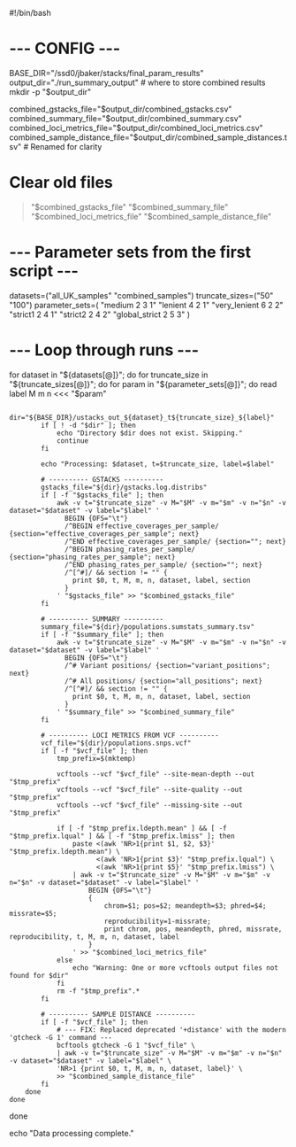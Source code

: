 #!/bin/bash

# --- CONFIG ---
BASE_DIR="/ssd0/jbaker/stacks/final_param_results"
output_dir="./run_summary_output"  # where to store combined results
mkdir -p "$output_dir"

combined_gstacks_file="$output_dir/combined_gstacks.csv"
combined_summary_file="$output_dir/combined_summary.csv"
combined_loci_metrics_file="$output_dir/combined_loci_metrics.csv"
combined_sample_distance_file="$output_dir/combined_sample_distances.tsv" # Renamed for clarity

# Clear old files
> "$combined_gstacks_file"
> "$combined_summary_file"
> "$combined_loci_metrics_file"
> "$combined_sample_distance_file"

# --- Parameter sets from the first script ---
datasets=("all_UK_samples" "combined_samples")
truncate_sizes=("50" "100")
parameter_sets=(
    "medium 2 3 1"
    "lenient 4 2 1"
    "very_lenient 6 2 2"
    "strict1 2 4 1"
    "strict2 2 4 2"
    "global_strict 2 5 3"
)

# --- Loop through runs ---
for dataset in "${datasets[@]}"; do
    for truncate_size in "${truncate_sizes[@]}"; do
        for param in "${parameter_sets[@]}"; do
            read label M m n <<< "$param"

            dir="${BASE_DIR}/ustacks_out_${dataset}_t${truncate_size}_${label}"
            if [ ! -d "$dir" ]; then
                echo "Directory $dir does not exist. Skipping."
                continue
            fi

            echo "Processing: $dataset, t=$truncate_size, label=$label"

            # ---------- GSTACKS ----------
            gstacks_file="${dir}/gstacks.log.distribs"
            if [ -f "$gstacks_file" ]; then
                awk -v t="$truncate_size" -v M="$M" -v m="$m" -v n="$n" -v dataset="$dataset" -v label="$label" '
                  BEGIN {OFS="\t"}
                  /^BEGIN effective_coverages_per_sample/ {section="effective_coverages_per_sample"; next}
                  /^END effective_coverages_per_sample/ {section=""; next}
                  /^BEGIN phasing_rates_per_sample/ {section="phasing_rates_per_sample"; next}
                  /^END phasing_rates_per_sample/ {section=""; next}
                  /^[^#]/ && section != "" {
                    print $0, t, M, m, n, dataset, label, section
                  }
                ' "$gstacks_file" >> "$combined_gstacks_file"
            fi

            # ---------- SUMMARY ----------
            summary_file="${dir}/populations.sumstats_summary.tsv"
            if [ -f "$summary_file" ]; then
                awk -v t="$truncate_size" -v M="$M" -v m="$m" -v n="$n" -v dataset="$dataset" -v label="$label" '
                  BEGIN {OFS="\t"}
                  /^# Variant positions/ {section="variant_positions"; next}
                  /^# All positions/ {section="all_positions"; next}
                  /^[^#]/ && section != "" {
                    print $0, t, M, m, n, dataset, label, section
                  }
                ' "$summary_file" >> "$combined_summary_file"
            fi

            # ---------- LOCI METRICS FROM VCF ----------
            vcf_file="${dir}/populations.snps.vcf"
            if [ -f "$vcf_file" ]; then
                tmp_prefix=$(mktemp) 

                vcftools --vcf "$vcf_file" --site-mean-depth --out "$tmp_prefix"
                vcftools --vcf "$vcf_file" --site-quality --out "$tmp_prefix"
                vcftools --vcf "$vcf_file" --missing-site --out "$tmp_prefix"

                if [ -f "$tmp_prefix.ldepth.mean" ] && [ -f "$tmp_prefix.lqual" ] && [ -f "$tmp_prefix.lmiss" ]; then
                    paste <(awk 'NR>1{print $1, $2, $3}' "$tmp_prefix.ldepth.mean") \
                          <(awk 'NR>1{print $3}' "$tmp_prefix.lqual") \
                          <(awk 'NR>1{print $5}' "$tmp_prefix.lmiss") \
                    | awk -v t="$truncate_size" -v M="$M" -v m="$m" -v n="$n" -v dataset="$dataset" -v label="$label" '
                        BEGIN {OFS="\t"}
                        {
                            chrom=$1; pos=$2; meandepth=$3; phred=$4; missrate=$5;
                            reproducibility=1-missrate;
                            print chrom, pos, meandepth, phred, missrate, reproducibility, t, M, m, n, dataset, label
                        }
                    ' >> "$combined_loci_metrics_file"
                else
                    echo "Warning: One or more vcftools output files not found for $dir"
                fi
                rm -f "$tmp_prefix".*
            fi

            # ---------- SAMPLE DISTANCE ----------
            if [ -f "$vcf_file" ]; then
                # --- FIX: Replaced deprecated '+distance' with the modern 'gtcheck -G 1' command ---
                bcftools gtcheck -G 1 "$vcf_file" \
                | awk -v t="$truncate_size" -v M="$M" -v m="$m" -v n="$n" -v dataset="$dataset" -v label="$label" \
                'NR>1 {print $0, t, M, m, n, dataset, label}' \
                >> "$combined_sample_distance_file"
            fi
        done
    done
done

echo "Data processing complete."